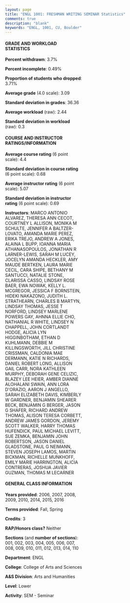 ```yaml
---
layout: page
title: "ENGL 1001: FRESHMAN WRITING SEMINAR Statistics"
comments: true
description: "blank"
keywords: "ENGL, 1001, CU, Boulder"
--- 
```

<head>
<script src="https://ajax.googleapis.com/ajax/libs/jquery/2.1.3/jquery.min.js"></script>
<script src="https://dl.dropboxusercontent.com/s/pc42nxpaw1ea4o9/highcharts.js?dl=0"></script>
<!-- <script src="../assets/js/highcharts.js"></script> -->
<style type="text/css">@font-face {
	font-family: "Bebas Neue";
	src: url(https://www.filehosting.org/file/details/544349/BebasNeue%20Regular.otf) format("opentype");
	}
	h1.Bebas { 
		font-family: "Bebas Neue", Verdana, Tahoma;
	}
</style>
</head>
<body>
	<div id="container" style="float: right; width: 45%; height: 88%; margin-left: 2.5%; margin-right: 2.5%;"></div>
	<script language="JavaScript">
		$(document).ready(function() {
		var chart = {type: 'column'};
		var title = {text: 'Grade Distribution'};
		var xAxis = {categories: ['A','B','C','D','F'],crosshair: true};
		var yAxis = {min: 0,title: {text: 'Percentage'}};
		var tooltip = {headerFormat: '<center><b><span style="font-size:20px">{point.key}</span></b></center>',
		               pointFormat: '<td style="padding:0"><b>{point.y:.1f}%</b></td>',
		               footerFormat: '</table>',shared: true,useHTML: true};
		var plotOptions = {column: {pointPadding: 0.0,borderWidth: 0}};  
		var credits = {enabled: false};var series= [{name: 'Percent',data: [42.15,40.11,11.11,1.99,4.64,]}];
		var json = {};
		json.chart = chart;
		json.title = title;
		json.tooltip = tooltip;
		json.xAxis = xAxis;
		json.yAxis = yAxis;  
		json.series = series;
		json.plotOptions = plotOptions;  
		json.credits = credits;
		$('#container').highcharts(json);
	});
	</script>
</body>
			   
#### GRADE AND WORKLOAD STATISTICS

**Percent withdrawn**: 3.7%

**Percent incomplete**: 0.49%

**Proportion of students who dropped**: 3.71%

**Average grade** (4.0 scale): 3.09

**Standard deviation in grades**: 36.36

**Average workload** (raw): 2.44

**Standard deviation in workload** (raw): 0.3

#### COURSE AND INSTRUCTOR RATINGS/INFORMATION

**Average course rating** (6 point scale): 4.4

**Standard deviation in course rating** (6 point scale): 0.68

**Average instructor rating** (6 point scale): 5.07

**Standard deviation in instructor rating** (6 point scale): 0.69

**Instructors**: MARCO ANTONIO ALVAREZ, THERESA ANN CECOT, COURTNEY L ALLISON, MONIKA M SCHULTE, JENNIFER A BALTZER-LOVATO, AMANDA MARIE PEREZ, ERIKA TREJO, ANDREW A JONES, ALAINA L BUPP, IOANNA MARIA ATHANASOPOULOS, JONATHAN R LARNER-LEWIS, SARAH M LUCEY, JOCELYN AMANDA HECKLER, AMY MAUDE BERTKEN, LAURA MARIE CECIL, CARA SHIPE, BETHANY M SANTUCCI, NATALIE STONE, CLARISSA CASSO, LINDSAY ROSE BAER, EWA NOWAK, KELLY L. MCGREGOR, JESSICA F BORNSTEIN, HIDEKI NAKAZONO, JUDITH L. STRATHEARN, CHARLES B MARTYN, LINDSAY THOMAS, JESSE T NORFORD, LINDSEY MARLENE POWERS GAY, AHNNA ELLIE CHO, NATHANIAL R WHITE, LINDSEY N CHAPPELL, JOHN CORTLANDT HODGE, ALICIA LYN HIGGINBOTHAM, ETHAN D KUHLMANN, DEBBIE M KILLINGSWORTH, JILL CHRISTINE CRISSMAN, CALDONIA MAE DERMANN, KATIE N RICHARDS, DANIEL ROBERT LONG, ALLISON GAIL CARR, NORA KATHLEEN MURPHY, DEBORAH GENE CELIZIC, BLAZEY LEE HEIER, AMBER DIANNE ALOHALANI SWAIN, ANN LORA D'ORAZIO, AARON J ANGELLO, SARAH ELIZABETH DAVIS, KIMBERLY W GARDNER, BENJAMIN SHEARER BECK, BENJAMIN G BERGER, JASON G SHAFER, RICHARD ANDREW THOMAS, ALISON TERESA CORBETT, ANDREW JAMES GORDON, JEREMY SCOTT WALKER, HARRY THOMAS HUFENDICK, PAUL MICHAEL LEVITT, SUE ZEMKA, BENJAMIN JOHN ROBERTSON, JASON DANIEL GLADSTONE, PAUL G NEIMANN, STEVEN JOSEPH LAMOS, MARTIN BICKMAN, RICHELLE MUNKHOFF, EMILY MARIE HARRINGTON, ALICIA CONTRERAS, JOSHUA JAVIER GUZMAN, THOMAS M LECARNER

#### GENERAL CLASS INFORMATION

**Years provided**: 2006, 2007, 2008, 2009, 2010, 2014, 2015, 2016

**Terms provided**: Fall, Spring

**Credits**: 3

**RAP/Honors class?** Neither

**Sections** (and **number of sections**): 001, 002, 003, 004, 005, 006, 007, 008, 009, 010, 011, 012, 013, 014, 110

**Department**: ENGL

**College**: College of Arts and Sciences

**A&S Division**: Arts and Humanities

**Level**: Lower

**Activity**: SEM - Seminar
